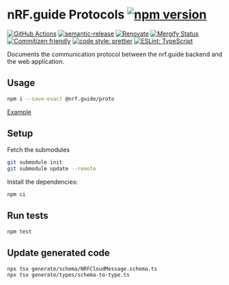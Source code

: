 # nRF.guide Protocols [![npm version](https://img.shields.io/npm/v/@nrf.guide/proto.svg)](https://www.npmjs.com/package/@nrf.guide/proto)

[![GitHub Actions](https://github.com/bifravst/nRF.guide-proto/actions/workflows/build-and-publish.yaml/badge.svg)](https://github.com/bifravst/nRF.guide-proto/actions/workflows/build-and-publish.yaml)
[![semantic-release](https://img.shields.io/badge/%20%20%F0%9F%93%A6%F0%9F%9A%80-semantic--release-e10079.svg)](https://github.com/semantic-release/semantic-release)
[![Renovate](https://img.shields.io/badge/renovate-enabled-brightgreen.svg)](https://renovatebot.com)
[![Mergify Status](https://img.shields.io/endpoint.svg?url=https://gh.mergify.io/badges/bifravst/nRF.guide-proto)](https://mergify.io)
[![Commitizen friendly](https://img.shields.io/badge/commitizen-friendly-brightgreen.svg)](http://commitizen.github.io/cz-cli/)
[![code style: prettier](https://img.shields.io/badge/code_style-prettier-ff69b4.svg)](https://github.com/prettier/prettier/)
[![ESLint: TypeScript](https://img.shields.io/badge/ESLint-TypeScript-blue.svg)](https://github.com/typescript-eslint/typescript-eslint)

Documents the communication protocol between the nrf.guide backend and the web
application.

## Usage

```bash
npm i --save-exact @nrf.guide/proto
```

[Example](./example.ts)

## Setup

Fetch the submodules

```bash
git submodule init
git submodule update --remote
```

Install the dependencies:

```bash
npm ci
```

## Run tests

```bash
npm test
```

## Update generated code

```bash
npx tsx generate/schema/NRFCloudMessage.schema.ts
npx tsx generate/types/schema-to-type.ts
```
